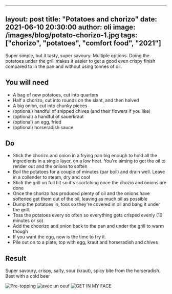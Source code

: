 
---
layout: post
title:  "Potatoes and chorizo"
date:   2021-06-10 20:30:00
author: oli
image: /images/blog/potato-chorizo-1.jpg
tags: ["chorizo", "potatoes", "comfort food", "2021"]
---

Super simple, but it tasty, super savoury.  Multiple options.
Doing the potatoes under the grill makes it easier to get a good even crispy finish compared to in the pan and without using tonnes of oil.


## You will need

* A bag of new potatoes, cut into quarters
* Half a chorizo, cut into rounds on the slant, and then halved
* A big onion, cut into chunky pieces
* (optional) handful of snipped chives (and their flowers if you like)
* (optional) a handful of sauerkraut
* (optional) an egg, fried
* (optional) horseradish sauce


## Do

* Stick the chorizo and onion in a frying pan big enough to hold all the ingredients in a single layer, on a low heat.  You're aiming to get the oil to render out and the onions to soften
* Boil the potatoes for a couple of minutes (par boil) and drain well.  Leave in a collender to steam, dry and cool
* Stick the grill on full tilt so it's scortching once the chozio and onions are done
* Once the chorizo has produced plenty of oil and the onions have softened get them out of the oil, leaving as much oil as possible
* Dump the potatoes in, toss so they're covered in oil and bang it under the grill.
* Toss the potatoes every so often so everything gets crisped evenly (10 minutes or so)
* Add the choorizo and onion back to the pan and under the grill to warm though
* If you want the egg, now is the time to fry it.
* Pile out on to a plate, top with egg, kraut and horseradish and chives



## Result

Super savoury, crispy, salty, sour (kraut), spicy bite from the horseradish.  Best with a cold beer

![Pre-topping](/images/blog/potato-chorizo-1.jpg)
![avec un oeuf](/images/blog/potato-chorizo-2.jpg)
![GET IN MY FACE](/images/blog/potato-chorizo-3.jpg)